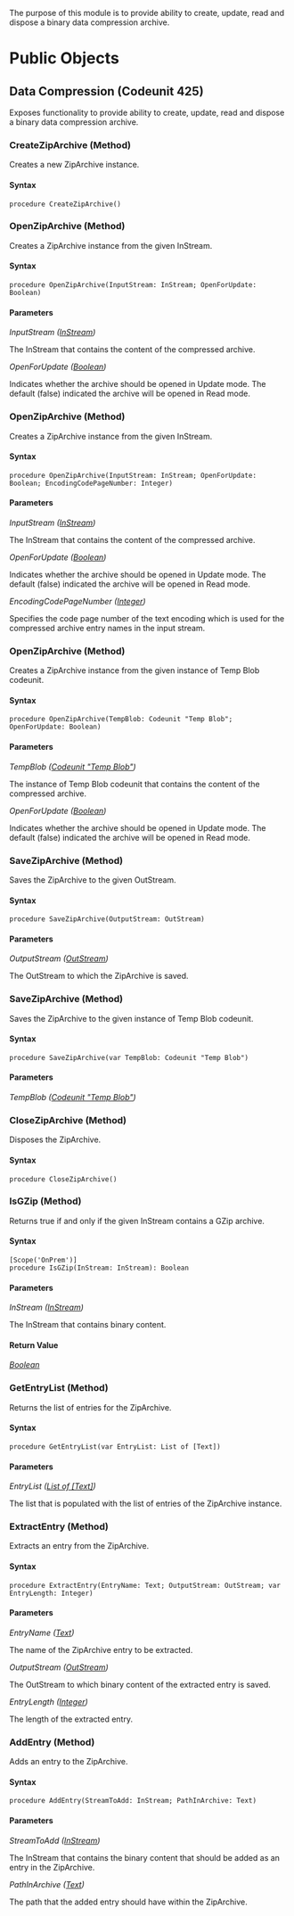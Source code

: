 The purpose of this module is to provide ability to create, update, read and dispose a binary data compression archive.


# Public Objects
## Data Compression (Codeunit 425)

 Exposes functionality to provide ability to create, update, read and dispose a binary data compression archive.
 

### CreateZipArchive (Method) <a name="CreateZipArchive"></a> 

 Creates a new ZipArchive instance.
 

#### Syntax
```
procedure CreateZipArchive()
```
### OpenZipArchive (Method) <a name="OpenZipArchive"></a> 

 Creates a ZipArchive instance from the given InStream.
 

#### Syntax
```
procedure OpenZipArchive(InputStream: InStream; OpenForUpdate: Boolean)
```
#### Parameters
*InputStream ([InStream](https://docs.microsoft.com/en-us/dynamics365/business-central/dev-itpro/developer/methods-auto/instream/instream-data-type))* 

The InStream that contains the content of the compressed archive.

*OpenForUpdate ([Boolean](https://docs.microsoft.com/en-us/dynamics365/business-central/dev-itpro/developer/methods-auto/boolean/boolean-data-type))* 

Indicates whether the archive should be opened in Update mode. The default (false) indicated the archive will be opened in Read mode.

### OpenZipArchive (Method) <a name="OpenZipArchive"></a> 

 Creates a ZipArchive instance from the given InStream.
 

#### Syntax
```
procedure OpenZipArchive(InputStream: InStream; OpenForUpdate: Boolean; EncodingCodePageNumber: Integer)
```
#### Parameters
*InputStream ([InStream](https://docs.microsoft.com/en-us/dynamics365/business-central/dev-itpro/developer/methods-auto/instream/instream-data-type))* 

The InStream that contains the content of the compressed archive.

*OpenForUpdate ([Boolean](https://docs.microsoft.com/en-us/dynamics365/business-central/dev-itpro/developer/methods-auto/boolean/boolean-data-type))* 

Indicates whether the archive should be opened in Update mode. The default (false) indicated the archive will be opened in Read mode.

*EncodingCodePageNumber ([Integer](https://docs.microsoft.com/en-us/dynamics365/business-central/dev-itpro/developer/methods-auto/integer/integer-data-type))* 

Specifies the code page number of the text encoding which is used for the compressed archive entry names in the input stream.

### OpenZipArchive (Method) <a name="OpenZipArchive"></a> 

 Creates a ZipArchive instance from the given instance of Temp Blob codeunit.
 

#### Syntax
```
procedure OpenZipArchive(TempBlob: Codeunit "Temp Blob"; OpenForUpdate: Boolean)
```
#### Parameters
*TempBlob ([Codeunit "Temp Blob"]())* 

The instance of Temp Blob codeunit that contains the content of the compressed archive.

*OpenForUpdate ([Boolean](https://docs.microsoft.com/en-us/dynamics365/business-central/dev-itpro/developer/methods-auto/boolean/boolean-data-type))* 

Indicates whether the archive should be opened in Update mode. The default (false) indicated the archive will be opened in Read mode.

### SaveZipArchive (Method) <a name="SaveZipArchive"></a> 

 Saves the ZipArchive to the given OutStream.
 

#### Syntax
```
procedure SaveZipArchive(OutputStream: OutStream)
```
#### Parameters
*OutputStream ([OutStream](https://docs.microsoft.com/en-us/dynamics365/business-central/dev-itpro/developer/methods-auto/outstream/outstream-data-type))* 

The OutStream to which the ZipArchive is saved.

### SaveZipArchive (Method) <a name="SaveZipArchive"></a> 

 Saves the ZipArchive to the given instance of Temp Blob codeunit.
 

#### Syntax
```
procedure SaveZipArchive(var TempBlob: Codeunit "Temp Blob")
```
#### Parameters
*TempBlob ([Codeunit "Temp Blob"]())* 



### CloseZipArchive (Method) <a name="CloseZipArchive"></a> 

 Disposes the ZipArchive.
 

#### Syntax
```
procedure CloseZipArchive()
```
### IsGZip (Method) <a name="IsGZip"></a> 

 Returns true if and only if the given InStream contains a GZip archive.
 

#### Syntax
```
[Scope('OnPrem')]
procedure IsGZip(InStream: InStream): Boolean
```
#### Parameters
*InStream ([InStream](https://docs.microsoft.com/en-us/dynamics365/business-central/dev-itpro/developer/methods-auto/instream/instream-data-type))* 

The InStream that contains binary content.

#### Return Value
*[Boolean](https://docs.microsoft.com/en-us/dynamics365/business-central/dev-itpro/developer/methods-auto/boolean/boolean-data-type)*


### GetEntryList (Method) <a name="GetEntryList"></a> 

 Returns the list of entries for the ZipArchive.
 

#### Syntax
```
procedure GetEntryList(var EntryList: List of [Text])
```
#### Parameters
*EntryList ([List of [Text]]())* 

The list that is populated with the list of entries of the ZipArchive instance.

### ExtractEntry (Method) <a name="ExtractEntry"></a> 

 Extracts an entry from the ZipArchive.
 

#### Syntax
```
procedure ExtractEntry(EntryName: Text; OutputStream: OutStream; var EntryLength: Integer)
```
#### Parameters
*EntryName ([Text](https://docs.microsoft.com/en-us/dynamics365/business-central/dev-itpro/developer/methods-auto/text/text-data-type))* 

The name of the ZipArchive entry to be extracted.

*OutputStream ([OutStream](https://docs.microsoft.com/en-us/dynamics365/business-central/dev-itpro/developer/methods-auto/outstream/outstream-data-type))* 

The OutStream to which binary content of the extracted entry is saved.

*EntryLength ([Integer](https://docs.microsoft.com/en-us/dynamics365/business-central/dev-itpro/developer/methods-auto/integer/integer-data-type))* 

The length of the extracted entry.

### AddEntry (Method) <a name="AddEntry"></a> 

 Adds an entry to the ZipArchive.
 

#### Syntax
```
procedure AddEntry(StreamToAdd: InStream; PathInArchive: Text)
```
#### Parameters
*StreamToAdd ([InStream](https://docs.microsoft.com/en-us/dynamics365/business-central/dev-itpro/developer/methods-auto/instream/instream-data-type))* 

The InStream that contains the binary content that should be added as an entry in the ZipArchive.

*PathInArchive ([Text](https://docs.microsoft.com/en-us/dynamics365/business-central/dev-itpro/developer/methods-auto/text/text-data-type))* 

The path that the added entry should have within the ZipArchive.

